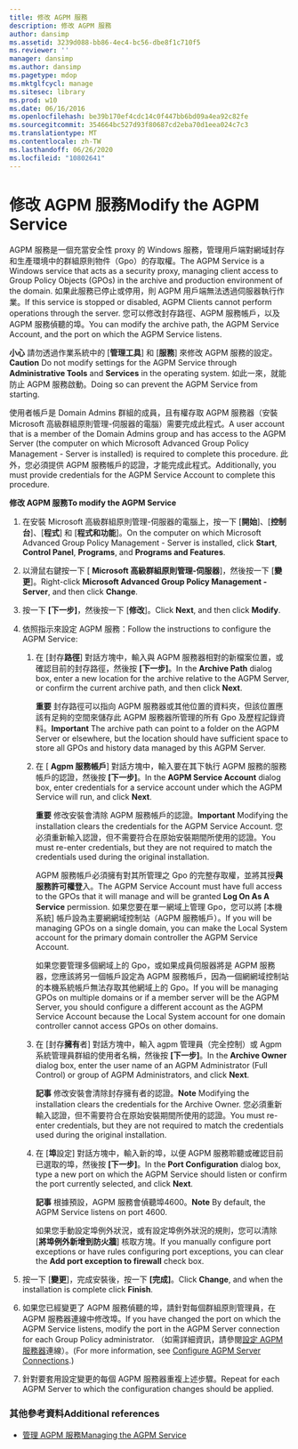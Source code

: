 ```yaml
---
title: 修改 AGPM 服務
description: 修改 AGPM 服務
author: dansimp
ms.assetid: 3239d088-bb86-4ec4-bc56-dbe8f1c710f5
ms.reviewer: ''
manager: dansimp
ms.author: dansimp
ms.pagetype: mdop
ms.mktglfcycl: manage
ms.sitesec: library
ms.prod: w10
ms.date: 06/16/2016
ms.openlocfilehash: be39b170ef4cdc14c0f447bb6bd09a4ea92c82fe
ms.sourcegitcommit: 354664bc527d93f80687cd2eba70d1eea024c7c3
ms.translationtype: MT
ms.contentlocale: zh-TW
ms.lasthandoff: 06/26/2020
ms.locfileid: "10802641"
---
```

# <span data-ttu-id="d0193-103">修改 AGPM 服務</span><span class="sxs-lookup"><span data-stu-id="d0193-103">Modify the AGPM Service</span></span>


<span data-ttu-id="d0193-104">AGPM 服務是一個充當安全性 proxy 的 Windows 服務，管理用戶端對網域封存和生產環境中的群組原則物件（Gpo）的存取權。</span><span class="sxs-lookup"><span data-stu-id="d0193-104">The AGPM Service is a Windows service that acts as a security proxy, managing client access to Group Policy Objects (GPOs) in the archive and production environment of the domain.</span></span> <span data-ttu-id="d0193-105">如果此服務已停止或停用，則 AGPM 用戶端無法透過伺服器執行作業。</span><span class="sxs-lookup"><span data-stu-id="d0193-105">If this service is stopped or disabled, AGPM Clients cannot perform operations through the server.</span></span> <span data-ttu-id="d0193-106">您可以修改封存路徑、AGPM 服務帳戶，以及 AGPM 服務偵聽的埠。</span><span class="sxs-lookup"><span data-stu-id="d0193-106">You can modify the archive path, the AGPM Service Account, and the port on which the AGPM Service listens.</span></span>

<span data-ttu-id="d0193-107">**小心** 請勿透過作業系統中的 [**管理工具**] 和 [**服務**] 來修改 AGPM 服務的設定。</span><span class="sxs-lookup"><span data-stu-id="d0193-107">**Caution** Do not modify settings for the AGPM Service through **Administrative Tools** and **Services** in the operating system.</span></span> <span data-ttu-id="d0193-108">如此一來，就能防止 AGPM 服務啟動。</span><span class="sxs-lookup"><span data-stu-id="d0193-108">Doing so can prevent the AGPM Service from starting.</span></span>

 

<span data-ttu-id="d0193-109">使用者帳戶是 Domain Admins 群組的成員，且有權存取 AGPM 服務器（安裝 Microsoft 高級群組原則管理-伺服器的電腦）需要完成此程式。</span><span class="sxs-lookup"><span data-stu-id="d0193-109">A user account that is a member of the Domain Admins group and has access to the AGPM Server (the computer on which Microsoft Advanced Group Policy Management - Server is installed) is required to complete this procedure.</span></span> <span data-ttu-id="d0193-110">此外，您必須提供 AGPM 服務帳戶的認證，才能完成此程式。</span><span class="sxs-lookup"><span data-stu-id="d0193-110">Additionally, you must provide credentials for the AGPM Service Account to complete this procedure.</span></span>

**<span data-ttu-id="d0193-111">修改 AGPM 服務</span><span class="sxs-lookup"><span data-stu-id="d0193-111">To modify the AGPM Service</span></span>**

1.  <span data-ttu-id="d0193-112">在安裝 Microsoft 高級群組原則管理-伺服器的電腦上，按一下 [**開始**]、[**控制台**]、[**程式**] 和 [**程式和功能**]。</span><span class="sxs-lookup"><span data-stu-id="d0193-112">On the computer on which Microsoft Advanced Group Policy Management - Server is installed, click **Start**, **Control Panel**, **Programs**, and **Programs and Features**.</span></span>

2.  <span data-ttu-id="d0193-113">以滑鼠右鍵按一下 [ **Microsoft 高級群組原則管理-伺服器**]，然後按一下 [**變更**]。</span><span class="sxs-lookup"><span data-stu-id="d0193-113">Right-click **Microsoft Advanced Group Policy Management - Server**, and then click **Change**.</span></span>

3.  <span data-ttu-id="d0193-114">按一下 **[下一步]**，然後按一下 [**修改**]。</span><span class="sxs-lookup"><span data-stu-id="d0193-114">Click **Next**, and then click **Modify**.</span></span>

4.  <span data-ttu-id="d0193-115">依照指示來設定 AGPM 服務：</span><span class="sxs-lookup"><span data-stu-id="d0193-115">Follow the instructions to configure the AGPM Service:</span></span>

    1.  <span data-ttu-id="d0193-116">在 [封存**路徑**] 對話方塊中，輸入與 AGPM 服務器相對的新檔案位置，或確認目前的封存路徑，然後按 **[下一步]**。</span><span class="sxs-lookup"><span data-stu-id="d0193-116">In the **Archive Path** dialog box, enter a new location for the archive relative to the AGPM Server, or confirm the current archive path, and then click **Next**.</span></span>

        <span data-ttu-id="d0193-117">**重要** 封存路徑可以指向 AGPM 服務器或其他位置的資料夾，但該位置應該有足夠的空間來儲存此 AGPM 服務器所管理的所有 Gpo 及歷程記錄資料。</span><span class="sxs-lookup"><span data-stu-id="d0193-117">**Important** The archive path can point to a folder on the AGPM Server or elsewhere, but the location should have sufficient space to store all GPOs and history data managed by this AGPM Server.</span></span>

         

    2.  <span data-ttu-id="d0193-118">在 [ **Agpm 服務帳戶**] 對話方塊中，輸入要在其下執行 AGPM 服務的服務帳戶的認證，然後按 **[下一步]**。</span><span class="sxs-lookup"><span data-stu-id="d0193-118">In the **AGPM Service Account** dialog box, enter credentials for a service account under which the AGPM Service will run, and click **Next**.</span></span>

        <span data-ttu-id="d0193-119">**重要** 修改安裝會清除 AGPM 服務帳戶的認證。</span><span class="sxs-lookup"><span data-stu-id="d0193-119">**Important** Modifying the installation clears the credentials for the AGPM Service Account.</span></span> <span data-ttu-id="d0193-120">您必須重新輸入認證，但不需要符合在原始安裝期間所使用的認證。</span><span class="sxs-lookup"><span data-stu-id="d0193-120">You must re-enter credentials, but they are not required to match the credentials used during the original installation.</span></span>

        <span data-ttu-id="d0193-121">AGPM 服務帳戶必須擁有對其所管理之 Gpo 的完整存取權，並將其授**與服務許可權登**入。</span><span class="sxs-lookup"><span data-stu-id="d0193-121">The AGPM Service Account must have full access to the GPOs that it will manage and will be granted **Log On As A Service** permission.</span></span> <span data-ttu-id="d0193-122">如果您要在單一網域上管理 Gpo，您可以將 [本機系統] 帳戶設為主要網網域控制站（AGPM 服務帳戶）。</span><span class="sxs-lookup"><span data-stu-id="d0193-122">If you will be managing GPOs on a single domain, you can make the Local System account for the primary domain controller the AGPM Service Account.</span></span>

        <span data-ttu-id="d0193-123">如果您要管理多個網域上的 Gpo，或如果成員伺服器將是 AGPM 服務器，您應該將另一個帳戶設定為 AGPM 服務帳戶，因為一個網網域控制站的本機系統帳戶無法存取其他網域上的 Gpo。</span><span class="sxs-lookup"><span data-stu-id="d0193-123">If you will be managing GPOs on multiple domains or if a member server will be the AGPM Server, you should configure a different account as the AGPM Service Account because the Local System account for one domain controller cannot access GPOs on other domains.</span></span>

         

    3.  <span data-ttu-id="d0193-124">在 [封存**擁有**者] 對話方塊中，輸入 agpm 管理員（完全控制）或 Agpm 系統管理員群組的使用者名稱，然後按 **[下一步]**。</span><span class="sxs-lookup"><span data-stu-id="d0193-124">In the **Archive Owner** dialog box, enter the user name of an AGPM Administrator (Full Control) or group of AGPM Administrators, and click **Next**.</span></span>

        <span data-ttu-id="d0193-125">**記事** 修改安裝會清除封存擁有者的認證。</span><span class="sxs-lookup"><span data-stu-id="d0193-125">**Note** Modifying the installation clears the credentials for the Archive Owner.</span></span> <span data-ttu-id="d0193-126">您必須重新輸入認證，但不需要符合在原始安裝期間所使用的認證。</span><span class="sxs-lookup"><span data-stu-id="d0193-126">You must re-enter credentials, but they are not required to match the credentials used during the original installation.</span></span>

         

    4.  <span data-ttu-id="d0193-127">在 [**埠**設定] 對話方塊中，輸入新的埠，以便 AGPM 服務聆聽或確認目前已選取的埠，然後按 **[下一步]**。</span><span class="sxs-lookup"><span data-stu-id="d0193-127">In the **Port Configuration** dialog box, type a new port on which the AGPM Service should listen or confirm the port currently selected, and click **Next**.</span></span>

        <span data-ttu-id="d0193-128">**記事** 根據預設，AGPM 服務會偵聽埠4600。</span><span class="sxs-lookup"><span data-stu-id="d0193-128">**Note** By default, the AGPM Service listens on port 4600.</span></span>

        <span data-ttu-id="d0193-129">如果您手動設定埠例外狀況，或有設定埠例外狀況的規則，您可以清除 [**將埠例外新增到防火牆**] 核取方塊。</span><span class="sxs-lookup"><span data-stu-id="d0193-129">If you manually configure port exceptions or have rules configuring port exceptions, you can clear the **Add port exception to firewall** check box.</span></span>

         

5.  <span data-ttu-id="d0193-130">按一下 [**變更**]，完成安裝後，按一下 **[完成]**。</span><span class="sxs-lookup"><span data-stu-id="d0193-130">Click **Change**, and when the installation is complete click **Finish**.</span></span>

6.  <span data-ttu-id="d0193-131">如果您已經變更了 AGPM 服務偵聽的埠，請針對每個群組原則管理員，在 AGPM 服務器連線中修改埠。</span><span class="sxs-lookup"><span data-stu-id="d0193-131">If you have changed the port on which the AGPM Service listens, modify the port in the AGPM Server connection for each Group Policy administrator.</span></span> <span data-ttu-id="d0193-132">（如需詳細資訊，請參閱[設定 AGPM 服務器](configure-agpm-server-connections-agpm40.md)連線）。</span><span class="sxs-lookup"><span data-stu-id="d0193-132">(For more information, see [Configure AGPM Server Connections](configure-agpm-server-connections-agpm40.md).)</span></span>

7.  <span data-ttu-id="d0193-133">針對要套用設定變更的每個 AGPM 服務器重複上述步驟。</span><span class="sxs-lookup"><span data-stu-id="d0193-133">Repeat for each AGPM Server to which the configuration changes should be applied.</span></span>

### <span data-ttu-id="d0193-134">其他參考資料</span><span class="sxs-lookup"><span data-stu-id="d0193-134">Additional references</span></span>

-   [<span data-ttu-id="d0193-135">管理 AGPM 服務</span><span class="sxs-lookup"><span data-stu-id="d0193-135">Managing the AGPM Service</span></span>](managing-the-agpm-service-agpm40.md)

 

 





